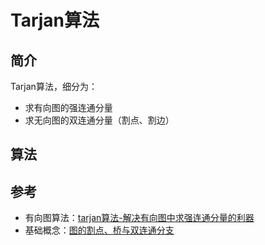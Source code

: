 # Tarjan算法

## 简介

Tarjan算法，细分为：

- 求有向图的强连通分量
- 求无向图的双连通分量（割点、割边）

## 算法

## 参考

- 有向图算法：[tarjan算法-解决有向图中求强连通分量的利器](https://www.cnblogs.com/tgycoder/p/5048898.html)
- 基础概念：[图的割点、桥与双连通分支](https://www.byvoid.com/zhs/blog/biconnect)
